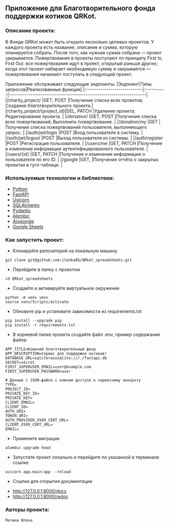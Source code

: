 ## Приложение для Благотворительного фонда поддержки котиков QRKot.


### Описание проекта:

В Фонде QRKot может быть открыто несколько целевых проектов. У каждого проекта есть название, описание и сумма, которую планируется собрать. После того, как нужная сумма собрана — проект закрывается.
Пожертвования в проекты поступают по принципу First In, First Out: все пожертвования идут в проект, открытый раньше других; когда этот проект набирает необходимую сумму и закрывается — пожертвования начинают поступать в следующий проект.

Приложение обслуживает следующие эндпоинты:
|Эндпоинт|Типы запросов|Реализованные функции|
|:----------------------------|:----------|:-------------------------------------------------------------------|
|/charity_project/            |GET, POST  |Получение списка всех проектов; Создание благотворительного проекта.|
|/charity_project/{project_id}|DEL, PATCH |Удаление проекта; Редактирование проекта.                           |
|/donation/                   |GET, POST  |Получение списка всех пожертвований; Выполнить пожертвование.       |
|/donation/my                 |GET        |Получение списка пожертвований пользователя, выполняющего запрос.   |
|/auth/jwt/login              |POST       |Вход пользователя в систему.                                        |
|/auth/jwt/logout             |POST       |Выход пользователя из системы.                                      |
|/auth/register               |POST       |Регистрация пользователя.                                           |
|/users/me                    |GET, PATCH |Получение и изменение информации аутентифицированного пользователя. |
|/users/{id}                  |GET, PATCH |Получение и изменение информации о пользователе по его ID.          |
|/google                      |GET,       |Получение отчёта о закрытых проектах в гугл-таблице.                |


### Используемые технологии и библиотеки:
* [Python](https://www.python.org/)
* [FastAPI](https://fastapi.tiangolo.com/)
* [Uvicorn](https://www.uvicorn.org/)
* [SQLAlchemy](https://docs.sqlalchemy.org/en/14/)
* [Pydantic](https://docs.pydantic.dev/latest/)
* [Alembic](https://alembic.sqlalchemy.org/en/latest/)
* [Aiogoogle](https://aiogoogle.readthedocs.io/en/latest/#)
* [Google Sheets](https://www.google.ru/intl/ru/sheets/about/)


### Как запустить проект:

- Клонируйте репозиторий на локальную машину

```
git clone git@github.com:ilonka05/QRkot_spreadsheets.git
```

- Перейдите в папку с проектом

```
cd QRkot_spreadsheets
```

- Создайте и активируйте виртуальное окружение

```
python -m venv venv
source venv/Scripts/activate
```

- Обновите pip и установите зависимости из requirements.txt

```
pip install --upgrade pip
pip install -r requirements.txt
```

- В корневой папке проекта создайте файл .env, пример содержания файла:

```
APP_TITLE=Кошачий благотворительный фонд 
APP_DESCRIPTION=Сервис для поддержки котиков!
DATABASE_URL=sqlite+aiosqlite:///./fastapi.db
SECRET=secret
FIRST_SUPERUSER_EMAIL=user@example.com
FIRST_SUPERUSER_PASSWORD=user

# Данные с JSON-файла с ключом доступа к сервисному аккаунту
TYPE=
PROJECT_ID=
PRIVATE_KEY_ID=
PRIVATE_KEY=
CLIENT_EMAIL=
CLIENT_ID=
AUTH_URI=
TOKEN_URI=
AUTH_PROVIDER_X509_CERT_URL=
CLIENT_X509_CERT_URL=
EMAIL=

```

- Примените миграции

```
alembic upgrade head
```

- Запустите проект локально и перейдите по указанной в терминале ссылке

```
uvicorn app.main:app --reload
```

- Ссылки для открытия документации

* http://127.0.0.1:8000/docs
* http://127.0.0.1:8000/redoc

### Авторы проекта:

    Петина Илона
